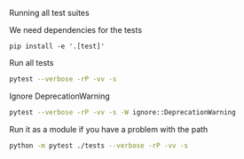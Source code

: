 Running all test suites 

We need dependencies for the tests
```
pip install -e '.[test]'
```

Run all tests
```bash 
pytest --verbose -rP -vv -s
```
Ignore DeprecationWarning
```bash
pytest --verbose -rP -vv -s -W ignore::DeprecationWarning
```

Run it as a module if you have a problem with the path
```bash
python -m pytest ./tests --verbose -rP -vv -s
```
